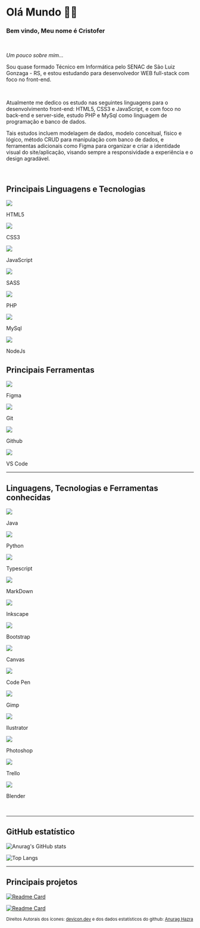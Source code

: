<link rel="stylesheet" href="./assets/style/all.css">


<link rel="stylesheet" href="https://cdn.jsdelivr.net/gh/devicons/devicon@v2.15.1/devicon.min.css">


# Olá Mundo 🖖🏻

### Bem vindo, Meu nome é <span class="texto-destaque">Cristofer</span> 

<br>

<p>
  <i>Um pouco sobre mim...</i>
  
  Sou quase formado <span class="texto-destaque">Técnico em Informática</span> pelo SENAC de São Luiz Gonzaga - RS, e estou estudando para <span class="texto-destaque">desenvolvedor WEB full-stack</span> com foco no front-end.
</p>

<br>

<p>
  Atualmente me dedico os estudo nas seguintes linguagens para o <span class="texto-destaque">desenvolvimento front-end</span>: <span class="underline">HTML5</span>, <span class="underline">CSS3</span> e <span class="underline">JavaScript</span>, e com foco no <span class="texto-destaque">back-end</span> e <span class="texto-destaque">server-side</span>, estudo <span class="underline">PHP</span> e <span class="underline">MySql</span> como linguagem de programação e banco de dados. 
  
  Tais estudos incluem <span class="texto-destaque">modelagem de dados</span>, <span class="underline">modelo conceitual</span>, <span class="underline">físico</span> e <span class="underline">lógico</span>, <span class="texto-destaque">método CRUD</span> para manipulação com banco de dados, e ferramentas adicionais como <span class="texto-destaque">Figma</span> para organizar e criar a <span class="texto-destaque">identidade visual</span> do site/aplicação, visando sempre a <span class="texto-destaque">responsividade</span> a <span class="texto-destaque">experiência</span> e o <span class="texto-destaque">design</span> agradável.
</p>

<br>

## <span class="texto-destaque">Principais Linguagens e Tecnologias</span>

<div class="primary-languages">
  <div class="banner-linguagem">
    <img src="https://cdn.jsdelivr.net/gh/devicons/devicon/icons/html5/html5-plain.svg"/>
    <p>HTML5</p>
  </div>
  <div class="banner-linguagem">
    <img src="https://cdn.jsdelivr.net/gh/devicons/devicon/icons/css3/css3-plain.svg"/>
    <p>CSS3</p>
  </div>
  <div class="banner-linguagem">
    <img src="https://cdn.jsdelivr.net/gh/devicons/devicon/icons/javascript/javascript-plain.svg"/>
    <p>JavaScript</p>
  </div>
  <div class="banner-linguagem">
    <img src="https://cdn.jsdelivr.net/gh/devicons/devicon/icons/sass/sass-original.svg"/>
    <p>SASS</p>
  </div>
  <div class="banner-linguagem">
    <img src="https://cdn.jsdelivr.net/gh/devicons/devicon/icons/php/php-plain.svg"/>
    <p>PHP</p>
  </div>
  <div class="banner-linguagem">
    <img src="https://cdn.jsdelivr.net/gh/devicons/devicon/icons/mysql/mysql-plain.svg"/>
    <p>MySql</p>
  </div>
  <div class="banner-linguagem">
    <img src="https://cdn.jsdelivr.net/gh/devicons/devicon/icons/nodejs/nodejs-plain.svg"/>
    <p>NodeJs</p>
  </div>
</div>

## <span class="texto-destaque">Principais Ferramentas</span>

<div class="primary-languages">
  <div class="banner-linguagem">
    <img src="https://cdn.jsdelivr.net/gh/devicons/devicon/icons/figma/figma-original.svg"/>
    <p>Figma</p>
  </div>
  <div class="banner-linguagem">
    <img src="https://cdn.jsdelivr.net/gh/devicons/devicon/icons/git/git-plain.svg"/>
    <p>Git</p>
  </div>
  <div class="banner-linguagem">
    <img src="https://cdn.jsdelivr.net/gh/devicons/devicon/icons/github/github-original.svg"/>
    <p>Github</p>
  </div>
    <div class="banner-linguagem">
    <img src="https://cdn.jsdelivr.net/gh/devicons/devicon/icons/vscode/vscode-original.svg"/>
    <p>VS Code</p>
  </div>
</div>

<hr>

## <span class="texto-destaque">Linguagens, Tecnologias e Ferramentas conhecidas</span>

<div class="primary-languages">
  <div class="banner-linguagem">
    <img src="https://cdn.jsdelivr.net/gh/devicons/devicon/icons/java/java-original-wordmark.svg"/>
    <p>Java</p>
  </div>
  <div class="banner-linguagem">
    <img src="https://cdn.jsdelivr.net/gh/devicons/devicon/icons/python/python-plain.svg"/>
    <p>Python</p>
  </div>
  <div class="banner-linguagem">
    <img src="https://cdn.jsdelivr.net/gh/devicons/devicon/icons/typescript/typescript-plain.svg"/>
    <p>Typescript</p>
  </div>
    <div class="banner-linguagem">
    <img src="https://cdn.jsdelivr.net/gh/devicons/devicon/icons/markdown/markdown-original.svg"/>
    <p>MarkDown</p>
  </div>
  <div class="banner-linguagem">
    <img src="https://cdn.jsdelivr.net/gh/devicons/devicon/icons/inkscape/inkscape-plain.svg"/>
    <p>Inkscape</p>
  </div>
  <div class="banner-linguagem">
    <img src="https://cdn.jsdelivr.net/gh/devicons/devicon/icons/bootstrap/bootstrap-plain.svg"/>
    <p>Bootstrap</p>
  </div>
  <div class="banner-linguagem">
    <img src="https://cdn.jsdelivr.net/gh/devicons/devicon/icons/canva/canva-original.svg"/>
    <p>Canvas</p>
  </div>
  <div class="banner-linguagem">
    <img src="https://cdn.jsdelivr.net/gh/devicons/devicon/icons/codepen/codepen-plain.svg"/>
    <p>Code Pen</p>
  </div>
  <div class="banner-linguagem">
    <img src="https://cdn.jsdelivr.net/gh/devicons/devicon/icons/gimp/gimp-plain.svg"/>
    <p>Gimp</p>
  </div>
  <div class="banner-linguagem">
    <img src="https://cdn.jsdelivr.net/gh/devicons/devicon/icons/illustrator/illustrator-plain.svg"/>
    <p>Ilustrator</p>
  </div>
  <div class="banner-linguagem">
    <img src="https://cdn.jsdelivr.net/gh/devicons/devicon/icons/photoshop/photoshop-plain.svg"/>
    <p>Photoshop</p>
  </div>
  <div class="banner-linguagem">
    <img src="https://cdn.jsdelivr.net/gh/devicons/devicon/icons/trello/trello-plain.svg"/>
    <p>Trello</p>
  </div>
  <div class="banner-linguagem">
    <img src="https://cdn.jsdelivr.net/gh/devicons/devicon/icons/blender/blender-original.svg"/>
    <p>Blender</p>
  </div>
</div>

<br>

<hr>

## <span class="texto-destaque">GitHub estatístico</span>

<div class="cards-container">

  ![Anurag's GitHub stats](https://github-readme-stats.vercel.app/api?username=Cristofer-Vargas&count_private=true&&hide=issues&include_all_commits=false&line_height=30&custom_title=Estatística%20de%20Cristofer%20Vargas&locale=pt-br&show_icons=true&theme=slateorange )

  ![Top Langs](https://github-readme-stats.vercel.app/api/top-langs/?username=Cristofer-Vargas&locale=pt-br&langs_count=10&layout=compact&theme=slateorange&hide=hack)

</div>

<hr>

## <span class="texto-destaque">Principais projetos</span>

<div>

  [![Readme Card](https://github-readme-stats.vercel.app/api/pin/?username=Cristofer-Vargas&repo=The-Wired-Coffe&theme=slateorange)](https://github.com/Cristofer-Vargas/The-Wired-Coffe)
  
  [![Readme Card](https://github-readme-stats.vercel.app/api/pin/?username=Cristofer-Vargas&repo=delivery-slg.com.br&theme=slateorange)](https://github.com/Cristofer-Vargas/delivery-slg.com.br)

</div>  

<!-- <div>

  ![willianrod's wakatime stats](https://github-readme-stats.vercel.app/api/wakatime?username=cristofer_vargas&theme=slateorange)

</div> -->

<small>Direitos Autorais dos ícones: <a title="programming languages, designing, and development tools" href="https://devicon.dev/">devicon.dev</a> e dos dados estatísticos do github: <a title="GitHub Readme Stats" href="https://github.com/anuraghazra/github-readme-stats">Anurag Hazra</a></small>


<!--
**Cristofer-Vargas/Cristofer-Vargas** is a ✨ _special_ ✨ repository because its `README.md` (this file) appears on your GitHub profile.

Here are some ideas to get you started:

- 🔭 I’m currently working on ...
- 🌱 I’m currently learning ...
- 👯 I’m looking to collaborate on ...
- 🤔 I’m looking for help with ...
- 💬 Ask me about ...
- 📫 How to reach me: ...
- 😄 Pronouns: ...
- ⚡ Fun fact: ...
-->
